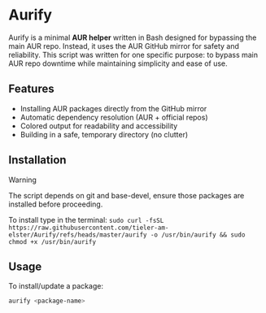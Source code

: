 # Aurify
Aurify is a minimal **AUR helper** written in Bash designed for bypassing the main AUR repo. Instead, it uses the AUR GitHub mirror for safety and reliability.
This script was written for one specific purpose: to bypass main AUR repo downtime while maintaining simplicity and ease of use.

## Features
- Installing AUR packages directly from the GitHub mirror
- Automatic dependency resolution (AUR + official repos)
- Colored output for readability and accessibility
- Building in a safe, temporary directory (no clutter)

## Installation
> [!WARNING]
> The script depends on git and base-devel, ensure those packages are installed before proceeding.

To install type in the terminal:
`sudo curl -fsSL https://raw.githubusercontent.com/tieler-am-elster/Aurify/refs/heads/master/aurify -o /usr/bin/aurify && sudo chmod +x /usr/bin/aurify`

## Usage
To install/update a package:
```bash
aurify <package-name>
```

